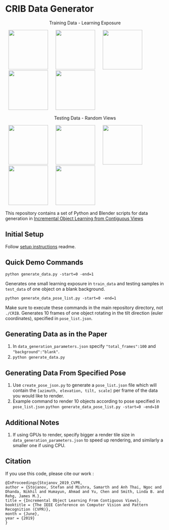 # CRIB Data Generator
<p align="center">
Training Data - Learning Exposure

<img src="https://i.imgur.com/w2DhaHi.gif" width="125" hspace="10"/> <img src="https://i.imgur.com/YUgapi0.gif" width="125" hspace="10"/> <img src="https://i.imgur.com/4LCT3EX.gif" width="125" hspace="10"/> <img src="https://i.imgur.com/ZHO82dX.gif" width="125" hspace="10"/> <img src="https://i.imgur.com/1CSifc0.gif" width="125" hspace="10"/> 
</p>
<p align="center">
Testing Data - Random Views

<img src="https://i.imgur.com/DHwE9Ky.gif" width="125" hspace="10"/> <img src="https://i.imgur.com/kdeZprM.gif" width="125" hspace="10"/> <img src="https://i.imgur.com/xj8qEGi.gif" width="125" hspace="10"/> <img src="https://i.imgur.com/jncaBfj.gif" width="125" hspace="10"/> <img src="https://i.imgur.com/7lmZCeF.gif" width="125" hspace="10"/> 
</p>


This repository contains a set of Python and Blender scripts for data generation in [Incremental Object Learning from Contiguous Views](http://openaccess.thecvf.com/content_CVPR_2019/html/Stojanov_Incremental_Object_Learning_From_Contiguous_Views_CVPR_2019_paper.html)

## Initial Setup
Follow [setup instructions](https://github.com/iolfcv/CRIB_Data_Generator/blob/master/SETUP.md) readme.

## Quick Demo Commands
``` 
python generate_data.py -start=0 -end=1 
```
Generates one small learning exposure in `train_data` and testing samples in `test_data` of one object on a blank background.
``` 
python generate_data_pose_list.py -start=0 -end=1 
```
Make sure to execute these commands in the main repository directory, not `./CRIB`.
Generates 10 frames of one object rotating in the tilt direction (euler coordinates), specified in `pose_list.json`.
## Generating Data as in the Paper
1. In `data_generation_parameters.json` specify `"total_frames":100` and `"background":"blank"`.
2. ```python generate_data.py ```

## Generating Data From Specified Pose
1. Use `create_pose_json.py` to generate a `pose_list.json` file which will contain the `[azimuth, elevation, tilt, scale]` per frame of the data you would like to render.
2. Example command to render 10 objects according to pose specified in `pose_list.json` 
```python generate_data_pose_list.py -start=0 -end=10```

## Additional Notes
1. If using GPUs to render, specify bigger a render tile size in `data_generation_parameters.json` to speed up rendering, and similarly a smaller one if using CPU.

## Citation
If you use this code, please cite our work :
```
@InProceedings{Stojanov_2019_CVPR,
author = {Stojanov, Stefan and Mishra, Samarth and Anh Thai, Ngoc and Dhanda, Nikhil and Humayun, Ahmad and Yu, Chen and Smith, Linda B. and Rehg, James M.},
title = {Incremental Object Learning From Contiguous Views},
booktitle = {The IEEE Conference on Computer Vision and Pattern Recognition (CVPR)},
month = {June},
year = {2019}
} 
```
